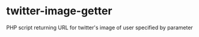 twitter-image-getter
====================

PHP script returning URL for twitter's image of user specified by parameter
